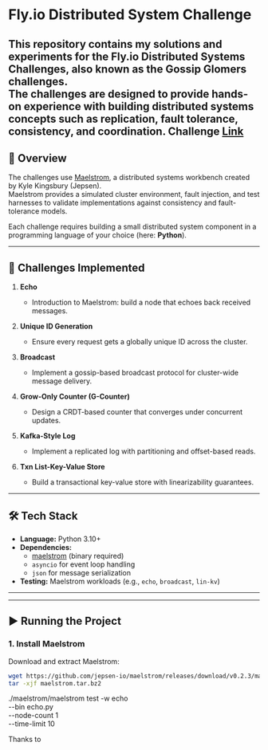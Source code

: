 # Fly.io Distributed System Challenge

This repository contains my solutions and experiments for the **Fly.io Distributed Systems Challenges**, also known as the **Gossip Glomers** challenges.  
The challenges are designed to provide hands-on experience with building distributed systems concepts such as replication, fault tolerance, consistency, and coordination.
Challenge [Link](https://fly.io/dist-sys/1/)
---

## 📖 Overview

The challenges use [Maelstrom](https://github.com/jepsen-io/maelstrom), a distributed systems workbench created by Kyle Kingsbury (Jepsen).  
Maelstrom provides a simulated cluster environment, fault injection, and test harnesses to validate implementations against consistency and fault-tolerance models.

Each challenge requires building a small distributed system component in a programming language of your choice (here: **Python**).

---

## 🚀 Challenges Implemented

1. **Echo**  
   - Introduction to Maelstrom: build a node that echoes back received messages.

2. **Unique ID Generation**  
   - Ensure every request gets a globally unique ID across the cluster.

3. **Broadcast**  
   - Implement a gossip-based broadcast protocol for cluster-wide message delivery.

4. **Grow-Only Counter (G-Counter)**  
   - Design a CRDT-based counter that converges under concurrent updates.

5. **Kafka-Style Log**  
   - Implement a replicated log with partitioning and offset-based reads.

6. **Txn List-Key-Value Store**  
   - Build a transactional key-value store with linearizability guarantees.

---

## 🛠️ Tech Stack

- **Language:** Python 3.10+
- **Dependencies:** 
  - [maelstrom](https://github.com/jepsen-io/maelstrom) (binary required)
  - `asyncio` for event loop handling
  - `json` for message serialization
- **Testing:** Maelstrom workloads (e.g., `echo`, `broadcast`, `lin-kv`)

---


---

## ▶️ Running the Project

### 1. Install Maelstrom
Download and extract Maelstrom:

```bash
wget https://github.com/jepsen-io/maelstrom/releases/download/v0.2.3/maelstrom.tar.bz2
tar -xjf maelstrom.tar.bz2
```

./maelstrom/maelstrom test -w echo \
  --bin echo.py \
  --node-count 1 \
  --time-limit 10

Thanks to [](https://www.codyhiar.com/blog/reading-ddia-and-solving-gossip-glomers-in-python-part-1/)
